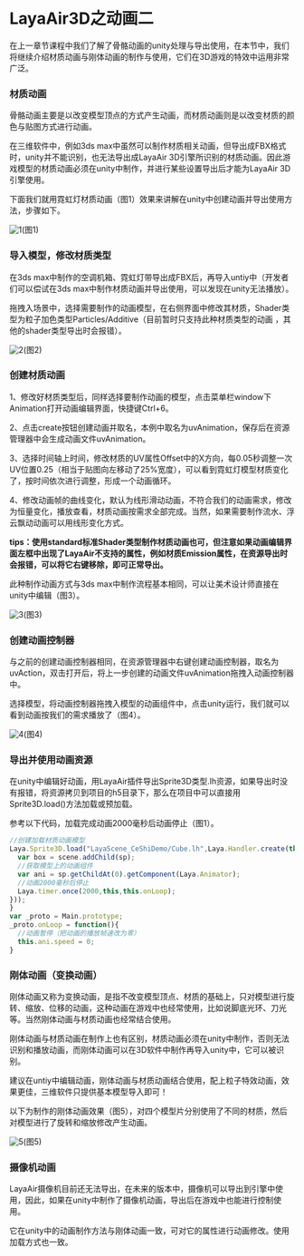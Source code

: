 # LayaAir3D之动画二

在上一章节课程中我们了解了骨骼动画的unity处理与导出使用，在本节中，我们将继续介绍材质动画与刚体动画的制作与使用，它们在3D游戏的特效中运用非常广泛。

### 材质动画

骨骼动画主要是以改变模型顶点的方式产生动画，而材质动画则是以改变材质的颜色与贴图方式进行动画。

在三维软件中，例如3ds max中虽然可以制作材质相关动画，但导出成FBX格式时，unity并不能识别，也无法导出成LayaAir 3D引擎所识别的材质动画。因此游戏模型的材质动画必须在unity中制作，并进行某些设置导出后才能为LayaAir 3D引擎使用。

下面我们就用霓虹灯材质动画（图1）效果来讲解在unity中创建动画并导出使用方法，步骤如下。

![1](img/1.gif)(图1)</br>



### 导入模型，修改材质类型

在3ds max中制作的空调机箱、霓虹灯带导出成FBX后，再导入untiy中（开发者们可以偿试在3ds max中制作材质动画并导出使用，可以发现在unity无法播放）。

拖拽入场景中，选择需要制作的动画模型，在右侧界面中修改其材质，Shader类型为粒子加色类型Particles/Additive（目前暂时只支持此种材质类型的动画 ，其他的shader类型导出时会报错）。

![2](img/2.png)(图2)</br>



### 创建材质动画

1、修改好材质类型后，同样选择要制作动画的模型，点击菜单栏window下Animation打开动画编辑界面，快捷键Ctrl+6。

2、点击create按钮创建动画并取名，本例中取名为uvAnimation，保存后在资源管理器中会生成动画文件uvAnimation。

3、选择时间轴上时间，修改材质的UV属性Offset中的X方向，每0.05秒调整一次UV位置0.25（相当于贴图向左移动了25%宽度），可以看到霓虹灯模型材质变化了，按时间依次进行调整，形成一个动画循环。

4、修改动画帧的曲线变化，默认为线形滑动动画，不符合我们的动画需求，修改为恒量变化，播放查看，材质动画按需求全部完成。当然，如果需要制作流水、浮云飘动动画可以用线形变化方式。

**tips：使用standard标准Shader类型制作材质动画也可，但注意如果动画编辑界面左框中出现了LayaAir不支持的属性，例如材质Emission属性，在资源导出时会报错，可以将它右键移除，即可正常导出。**

此种制作动画方式与3ds max中制作流程基本相同，可以让美术设计师直接在unity中编辑（图3）。

![3](img/3.gif)(图3)</br>



### 创建动画控制器

与之前的创建动画控制器相同，在资源管理器中右键创建动画控制器，取名为uvAction，双击打开后，将上一步创建的动画文件uvAnimation拖拽入动画控制器中。

选择模型，将动画控制器拖拽入模型的动画组件中，点击unity运行，我们就可以看到动画按我们的需求播放了（图4）。

![4](img/4.gif)(图4)</br>



### 导出并使用动画资源

在unity中编辑好动画，用LayaAir插件导出Sprite3D类型.lh资源，如果导出时没有报错，将资源拷贝到项目的h5目录下，那么在项目中可以直接用Sprite3D.load()方法加载或预加载。

参考以下代码，加载完成动画2000毫秒后动画停止（图1）。

```typescript
//创建加载材质动画模型
Laya.Sprite3D.load("LayaScene_CeShiDemo/Cube.lh",Laya.Handler.create(this,function(sp){
  var box = scene.addChild(sp);
  //获取模型上的动画组件
  var ani = sp.getChildAt(0).getComponent(Laya.Animator);
  //动画2000毫秒后停止
  Laya.timer.once(2000,this,this.onLoop);
}));
}
var _proto = Main.prototype;
_proto.onLoop = function(){
  //动画暂停（把动画的播放帧速改为零）
  this.ani.speed = 0;
}
```



### 刚体动画（变换动画）

刚体动画又称为变换动画，是指不改变模型顶点、材质的基础上，只对模型进行旋转、缩放、位移的动画，这种动画在游戏中也经常使用，比如说脚底光环、刀光等。当然刚体动画与材质动画也经常结合使用。

刚体动画与材质动画在制作上也有区别，材质动画必须在unity中制作，否则无法识别和播放动画，而刚体动画可以在3D软件中制作再导入unity中，它可以被识别。

建议在untiy中编辑动画，刚体动画与材质动画结合使用，配上粒子特效动画，效果更佳，三维软件只提供基本模型导入即可！

以下为制作的刚体动画效果（图5），对四个模型片分别使用了不同的材质，然后对模型进行了旋转和缩放修改产生动画。

![5](img/5.gif)(图5)</br>



### 摄像机动画

LayaAir摄像机目前还无法导出，在未来的版本中，摄像机可以导出到引擎中使用，因此，如果在unity中制作了摄像机动画，导出后在游戏中也能进行控制使用。

它在unity中的动画制作方法与刚体动画一致，可对它的属性进行动画修改。使用加载方式也一致。